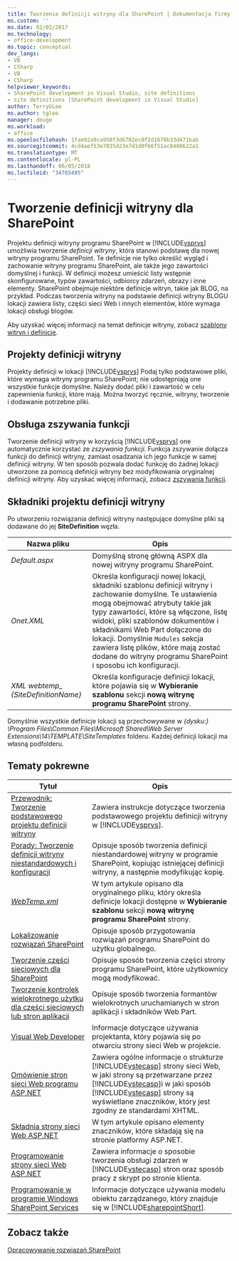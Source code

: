 ```yaml
---
title: Tworzenie definicji witryny dla SharePoint | Dokumentacja firmy Microsoft
ms.custom: ''
ms.date: 02/02/2017
ms.technology:
- office-development
ms.topic: conceptual
dev_langs:
- VB
- CSharp
- VB
- CSharp
helpviewer_keywords:
- SharePoint development in Visual Studio, site definitions
- site definitions [SharePoint development in Visual Studio]
author: TerryGLee
ms.author: tglee
manager: douge
ms.workload:
- office
ms.openlocfilehash: 1fae92a9ca958f3d6702ec0f2d1678b33d471bab
ms.sourcegitcommit: 4cd4aef53e7035d23e7d1d0f66f51ac8480622a1
ms.translationtype: MT
ms.contentlocale: pl-PL
ms.lasthandoff: 06/05/2018
ms.locfileid: "34765495"
---
```

# <a name="create-site-definitions-for-sharepoint"></a>Tworzenie definicji witryny dla SharePoint
  Projektu definicji witryny programu SharePoint w [!INCLUDE[vsprvs](../sharepoint/includes/vsprvs-md.md)] umożliwia tworzenie *definicji witryny*, która stanowi podstawę dla nowej witryny programu SharePoint. Te definicje nie tylko określić wygląd i zachowanie witryny programu SharePoint, ale także jego zawartości domyślnej i funkcji. W definicji możesz umieścić listy wstępnie skonfigurowane, typów zawartości, odbiorcy zdarzeń, obrazy i inne elementy. SharePoint obejmuje niektóre definicje witryn, takie jak BLOG, na przykład. Podczas tworzenia witryny na podstawie definicji witryny BLOGU lokacji zawiera listy, części sieci Web i innych elementów, które wymaga lokacji obsługi blogów.  
  
 Aby uzyskać więcej informacji na temat definicje witryny, zobacz [szablony witryn i definicje](http://go.microsoft.com/fwlink/?LinkId=179134).  
  
## <a name="site-definition-projects"></a>Projekty definicji witryny
 Projekty definicji w lokacji [!INCLUDE[vsprvs](../sharepoint/includes/vsprvs-md.md)] Podaj tylko podstawowe pliki, które wymaga witryny programu SharePoint; nie udostępniają one wszystkie funkcje domyślne. Należy dodać pliki i zawartość w celu zapewnienia funkcji, które mają. Można tworzyć ręcznie, witryny, tworzenie i dodawanie potrzebne pliki.  
  
## <a name="feature-stapling"></a>Obsługa zszywania funkcji
 Tworzenie definicji witryny w korzyścią [!INCLUDE[vsprvs](../sharepoint/includes/vsprvs-md.md)] one automatycznie korzystać ze *zszywania funkcji*. Funkcja zszywanie dołącza funkcji do definicji witryny, zamiast osadzania ich jego funkcje w samej definicji witryny. W ten sposób pozwala dodać funkcję do żadnej lokacji utworzone za pomocą definicji witryny bez modyfikowania oryginalnej definicji witryny. Aby uzyskać więcej informacji, zobacz [zszywania funkcji](http://go.microsoft.com/fwlink/?LinkID=119283).  
  
## <a name="site-definition-project-components"></a>Składniki projektu definicji witryny
 Po utworzeniu rozwiązania definicji witryny następujące domyślne pliki są dodawane do jej **SiteDefinition** węzła.  
  
|Nazwa pliku|Opis|  
|---------------|-----------------|  
|*Default.aspx*|Domyślną stronę główną ASPX dla nowej witryny programu SharePoint.|  
|*Onet.XML*|Określa konfiguracji nowej lokacji, składniki szablonu definicji witryny i zachowanie domyślne. Te ustawienia mogą obejmować atrybuty takie jak typy zawartości, które są włączone, listę widoki, pliki szablonów dokumentów i składnikami Web Part dołączone do lokacji. Domyślnie `Modules` sekcja zawiera listę plików, które mają zostać dodane do witryny programu SharePoint i sposobu ich konfiguracji.|  
|*XML webtemp_ {SiteDefinitionName}*|Określa konfiguracje definicji lokacji, które pojawia się w **Wybieranie szablonu** sekcji **nową witrynę programu SharePoint** strony.|  
  
 Domyślnie wszystkie definicje lokacji są przechowywane w *{dysku:} \Program Files\Common Files\Microsoft Shared\Web Server Extensions\14\TEMPLATE\SiteTemplates* folderu. Każdej definicji lokacji ma własną podfolderu.  
  
## <a name="related-topics"></a>Tematy pokrewne
  
|Tytuł|Opis|  
|-----------|-----------------|  
|[Przewodnik: Tworzenie podstawowego projektu definicji witryny](../sharepoint/walkthrough-create-a-basic-site-definition-project.md)|Zawiera instrukcje dotyczące tworzenia podstawowego projektu definicji witryny w [!INCLUDE[vsprvs](../sharepoint/includes/vsprvs-md.md)].|  
|[Porady: Tworzenie definicji witryny niestandardowych i konfiguracji](http://go.microsoft.com/fwlink/?LinkId=183309)|Opisuje sposób tworzenia definicji niestandardowej witryny w programie SharePoint, kopiując istniejącej definicji witryny, a następnie modyfikując kopię.|  
|[*WebTemp.xml*](http://go.microsoft.com/fwlink/?LinkId=183310)|W tym artykule opisano dla oryginalnego pliku, który określa definicje lokacji dostępne w **Wybieranie szablonu** sekcji **nową witrynę programu SharePoint** strony.|  
|[Lokalizowanie rozwiązań SharePoint](../sharepoint/localizing-sharepoint-solutions.md)|Opisuje sposób przygotowania rozwiązań programu SharePoint do użytku globalnego.|  
|[Tworzenie części sieciowych dla SharePoint](../sharepoint/creating-web-parts-for-sharepoint.md)|Opisuje sposób tworzenia części strony programu SharePoint, które użytkownicy mogą modyfikować.|  
|[Tworzenie kontrolek wielokrotnego użytku dla części sieciowych lub stron aplikacji](../sharepoint/creating-reusable-controls-for-web-parts-or-application-pages.md)|Opisuje sposób tworzenia formantów wielokrotnych uruchamianych w stron aplikacji i składników Web Part.|  
|[Visual Web Developer](http://go.microsoft.com/fwlink/?LinkId=178725)|Informacje dotyczące używania projektanta, który pojawia się po otwarciu strony sieci Web w projekcie.|  
|[Omówienie stron sieci Web programu ASP.NET](http://go.microsoft.com/fwlink/?LinkId=178726)|Zawiera ogólne informacje o strukturze [!INCLUDE[vstecasp](../sharepoint/includes/vstecasp-md.md)] strony sieci Web, w jaki strony są przetwarzane przez [!INCLUDE[vstecasp](../sharepoint/includes/vstecasp-md.md)]i w jaki sposób [!INCLUDE[vstecasp](../sharepoint/includes/vstecasp-md.md)] strony są wyświetlane znaczników, który jest zgodny ze standardami XHTML.|  
|[Składnia strony sieci Web ASP.NET](http://go.microsoft.com/fwlink/?LinkId=178727)|W tym artykule opisano elementy znaczników, które składają się na stronie platformy ASP.NET.|  
|[Programowanie strony sieci Web ASP.NET](http://go.microsoft.com/fwlink/?LinkId=178728)|Zawiera informacje o sposobie tworzenia obsługi zdarzeń w [!INCLUDE[vstecasp](../sharepoint/includes/vstecasp-md.md)] stron oraz sposób pracy z skrypt po stronie klienta.|  
|[Programowanie w programie Windows SharePoint Services](http://go.microsoft.com/fwlink/?LinkId=178729)|Informacje dotyczące używania modelu obiektu zarządzanego, który znajduje się w [!INCLUDE[sharepointShort](../sharepoint/includes/sharepointshort-md.md)].|  
  
## <a name="see-also"></a>Zobacz także
 [Opracowywanie rozwiązań SharePoint](../sharepoint/developing-sharepoint-solutions.md)  
  
 
